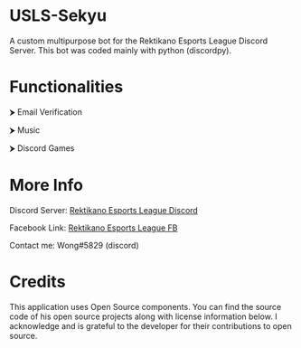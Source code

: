 # USLS-Sekyu
A custom multipurpose bot for the Rektikano Esports League Discord Server.
This bot was coded mainly with python (discordpy). 

# Functionalities
⮞ Email Verification

⮞ Music

⮞ Discord Games

# More Info
Discord Server: [Rektikano Esports League Discord](https://discord.gg/DFfrjV4VDJ)

Facebook Link: [Rektikano Esports League FB](https://www.facebook.com/RektikanoUpgrade)

Contact me: Wong#5829 (discord)


# Credits
This application uses Open Source components. You can find the source code of his
open source projects along with license information below. I acknowledge and is 
grateful to the developer for their contributions to open source.
